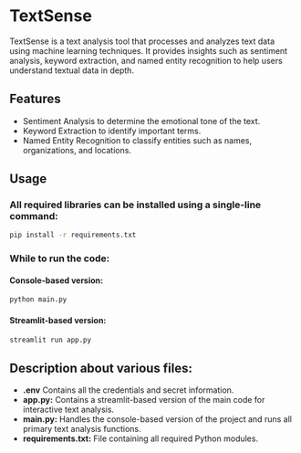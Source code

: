 # TextSense
TextSense is a text analysis tool that processes and analyzes text data using machine learning techniques. It provides insights such as sentiment analysis, keyword extraction, and named entity recognition to help users understand textual data in depth.

## Features
- Sentiment Analysis to determine the emotional tone of the text.
- Keyword Extraction to identify important terms.
- Named Entity Recognition to classify entities such as names, organizations, and locations.

## Usage

### All required libraries can be installed using a single-line command:
```bash
pip install -r requirements.txt
```

### While to run the code:

#### Console-based version:
```bash
python main.py
```

#### Streamlit-based version:
```bash
streamlit run app.py
```

## Description about various files:
- **.env** Contains all the credentials and secret information.
- **app.py:** Contains a streamlit-based version of the main code for interactive text analysis.
- **main.py:** Handles the console-based version of the project and runs all primary text analysis functions.
- **requirements.txt:** File containing all required Python modules.
